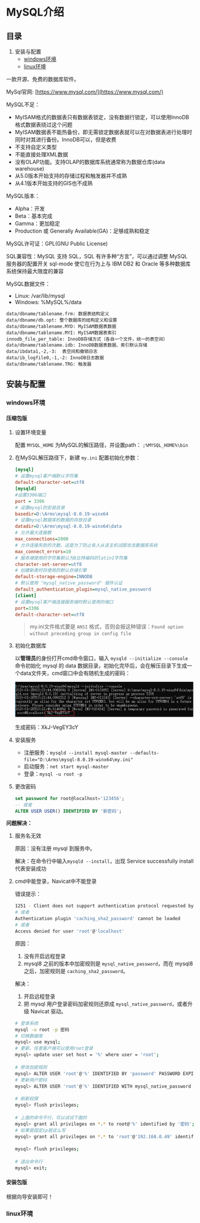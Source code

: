 # MySQL介绍

## 目录

1. 安装与配置
   - [windows环境](#windows环境)
   - [linux环境](#linux环境)

一款开源、免费的数据库软件。

MySql官网: [https://www.mysql.com/](https://www.mysql.com/)

MySQL不足：

- MyISAM格式的数据表只有数据表锁定，没有数据行锁定，可以使用InnoDB格式数据表绕过这个问题
- MyISAM数据表不能热备份，即无需锁定数据表就可以在对数据表进行处理时同时对其进行备份。InnoDB可以，但是收费
- 不支持自定义类型
- 不能直接处理XML数据
- 没有OLAP功能。支持OLAP的数据库系统通常称为数据仓库(data warehouse)
- 从5.0版本开始支持的存储过程和触发器并不成熟
- 从4.1版本开始支持的GIS也不成熟

MySQL版本：

- Alpha：开发
- Beta：基本完成
- Gamma：更加稳定
- Production 或 Generally Available(GA)：足够成熟和稳定

MySQL许可证：GPL(GNU Public License)

SQL兼容性：MySQL 支持 SQL，SQL 有许多种“方言”，可以通过调整 MySQL 服务器的配置开关 sql-mode 使它在行为上与 IBM DB2 和 Oracle 等多种数据库系统保持最大限度的兼容

MySQL数据文件：

- Linux: /var/lib/mysql
- Windows: %MySQL%/data

```txt
data/dbname/tablename.frm: 数据表结构定义
data/dbname/db.opt: 整个数据库的结构定义和设置
data/dbname/tablename.MYD: MyISAM数据表数据
data/dbname/tablename.MYI: MyISAM数据表索引
innodb_file_per_table: InnoDB存储方式（各自一个文件，统一的表空间）
data/dbname/tablename.idb: InnoDB数据表数据、索引默认存储
data/ibdata1,-2,-3:  表空间和撤销日志
data/ib_logfile0,-1,-2: InnoDB日志数据
data/dbname/tablename.TRG: 触发器
```

## 安装与配置

### windows环境

#### 压缩包版

1. 设置环境变量  

   配置 `MYSQL_HOME` 为MySQL的解压路径，并设置path： `;%MYSQL_HOME%\bin`

2. 在MySQL解压路径下，新建 `my.ini` 配置初始化参数：

   ```ini
   [mysql]
   # 设置mysql客户端默认字符集
   default-character-set=utf8
   [mysqld]
   #设置3306端口
   port = 3306
   # 设置mysql的安装目录
   basedir=D:\Arms\mysql-8.0.19-winx64
   # 设置mysql数据库的数据的存放目录
   datadir=D:\Arms\mysql-8.0.19-winx64\data
   # 允许最大连接数
   max_connections=2000
   # 允许连接失败的次数。这是为了防止有人从该主机试图攻击数据库系统
   max_connect_errors=10
   # 服务端使用的字符集默认为8比特编码的latin1字符集
   character-set-server=utf8
   # 创建新表时将使用的默认存储引擎
   default-storage-engine=INNODB
   # 默认使用 "mysql_native_password" 插件认证
   default_authentication_plugin=mysql_native_password
   [client]
   # 设置mysql客户端连接服务端时默认使用的端口
   port=3306
   default-character-set=utf8
   ```

   >my.ini文件格式要是 `ANSI` 格式，否则会报这种错误：`Found option without preceding group in config file`

3. 初始化数据库

   以**管理员**的身份打开cmd命令窗口，输入 `mysqld --initialize --console` 命令初始化 mysql 的 data 数据目录，初始化完毕后，会在解压目录下生成一个data文件夹，cmd窗口中会有随机生成的密码：

   ![x](../Resource/mysql_install.png)

   生成密码：XkJ-VegEY3cY

4. 安装服务  
   - 注册服务：`mysqld --install mysql-master --defaults-file="D:\Arms\mysql-8.0.19-winx64\my.ini"`
   - 启动服务：`net start mysql-master`
   - 登录：`mysql -u root -p`

5. 更改密码

   ```sql
   set password for root@localhost='123456';
   -- 或者
   ALTER USER USER() IDENTIFIED BY '新密码';
   ```

**问题解决：**

1. 服务名无效  

   原因：没有注册 mysql 到服务中。  

   解决：在命令行中输入`mysqld --install`，出现 Service successfully install 代表安装成功

2. cmd中能登录，Navicat中不能登录  

   错误提示：

   ```sh
   1251 - Client does not support authentication protocol requested by server; consider upgrading MySQL client
   # 或者
   Authentication plugin 'caching_sha2_password' cannot be loaded
   # 或者
   Access denied for user 'root'@'localhost'
   ```

   原因：

   1. 没有开启远程登录
   2. mysql8 之前的版本中加密规则是 `mysql_native_password`，而在 mysql8 之后，加密规则是 `caching_sha2_password`。

   解决：

   1. 开启远程登录
   2. 把 mysql 用户登录密码加密规则还原成 `mysql_native_password`，或者升级 Navicat 驱动。  

   ```sh
   # 登录系统
   mysql -u root -p 密码
   # 切换数据库
   mysql> use mysql;
   # 更新，任意客户端可以使用root登录
   mysql> update user set host = '%' where user = 'root';

   # 修改加密规则
   mysql> ALTER USER 'root'@'%' IDENTIFIED BY 'password' PASSWORD EXPIRE NEVER;
   # 更新用户密码
   mysql> ALTER USER 'root'@'%' IDENTIFIED WITH mysql_native_password BY 'password';

   # 刷新权限
   mysql> flush privileges;

   # 上面的命令不行，可以试试下面的
   mysql> grant all privileges on *.* to root@'%' identified by '密码';
   # 如果是固定ip就这么写  
   mysql> grant all privileges on *.* to 'root'@'192.168.0.49' identified by '密码' with grant option;

   mysql> flush privileges;

   # 退出命令行
   mysql> exit;
   ```

#### 安装包版

根据向导安装即可！

### linux环境
